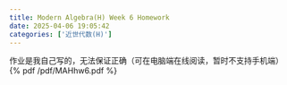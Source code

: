 ```yaml
---
title: Modern Algebra(H) Week 6 Homework
date: 2025-04-06 19:05:42
categories: ['近世代数(H)']
---
```

作业是我自己写的，无法保证正确（可在电脑端在线阅读，暂时不支持手机端）
{% pdf /pdf/MAHhw6.pdf %}